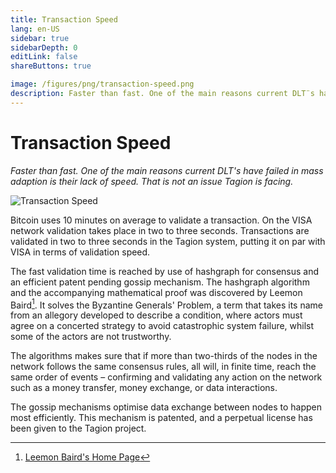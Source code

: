 ```yaml
---
title: Transaction Speed
lang: en-US
sidebar: true
sidebarDepth: 0
editLink: false
shareButtons: true

image: /figures/png/transaction-speed.png
description: Faster than fast. One of the main reasons current DLT¨s have failed in mass adaption is their lack of speed. That is not an issue Tagion is facing.
---
```


# Transaction Speed

_Faster than fast. One of the main reasons current DLT's have failed in mass adaption is their lack of speed. That is not an issue Tagion is facing._

<img data-src="/figures/transaction-speed.svg" loading="lazy"  alt="Transaction Speed" class="wiki-image-figure lazy"/>

Bitcoin uses 10 minutes on average to validate a transaction. On the VISA network validation takes place in two to three seconds. Transactions are validated in two to three seconds in the Tagion system, putting it on par with VISA in terms of validation speed.

The fast validation time is reached by use of hashgraph for consensus and an efficient patent pending gossip mechanism. The hashgraph algorithm and the accompanying mathematical proof was discovered by Leemon Baird[^1]. 
It solves the Byzantine Generals' Problem, a term that takes its name from an allegory developed to describe a condition, where actors must agree on a concerted strategy to avoid catastrophic system failure, whilst some of the actors are not trustworthy. 

The algorithms makes sure that if more than two-thirds of the nodes in the network follows the same consensus rules, all will, in finite time, reach the same order of events – confirming and validating any action on the network such as a money transfer, money exchange, or data interactions. 

The gossip mechanisms optimise data exchange between nodes to happen most efficiently. This mechanism is patented, and a perpetual license has been given to the Tagion project. 

[^1]: [Leemon Baird's Home Page](http://www.leemon.com/)